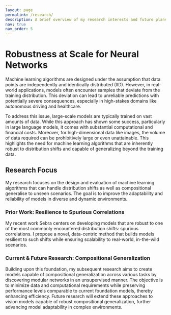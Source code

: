 ```yaml
---
layout: page
permalink: /research/
description: A brief overview of my research interests and future plans
nav: true
nav_order: 5
---
```


# Robustness at Scale for Neural Networks

Machine learning algorithms are designed under the assumption that data points are independently and identically distributed (IID). However, in real-world applications, models often encounter samples that deviate from the training distribution. This deviation can lead to unreliable predictions with potentially severe consequences, especially in high-stakes domains like autonomous driving and healthcare.

To address this issue, large-scale models are typically trained on vast amounts of data. While this approach has shown some success, particularly in large language models, it comes with substantial computational and financial costs. Moreover, for high-dimensional data like images, the volume of data required can be prohibitively large or even unattainable. This highlights the need for machine learning algorithms that are inherently robust to distribution shifts and capable of generalizing beyond the training data.

## Research Focus

My research focuses on the design and evaluation of machine learning algorithms that can handle distribution shifts as well as compositional generalise to unseen scenarios. The goal is to improve the adaptability and reliability of models in diverse and dynamic environments.

### Prior Work: Resilience to Spurious Correlations

My recent work Sebra centers on developing models that are robust to one of the most commonly encountered distribution shifts: spurious correlations. I propose a novel, data-centric method that builds models resilient to such shifts while ensuring scalability to real-world, in-the-wild scenarios.

### Current & Future Research: Compositional Generalization

Building upon this foundation, my subsequent research aims to create models capable of compositional generalization across various tasks by discovering modular networks in an unsupervised manner. The objective is to minimize data and computational requirements while preserving performance levels comparable to current foundation models, thereby enhancing efficiency. Future research will extend these approaches to vision models capable of robust compositional generalization, further advancing model adaptability in complex environments.

